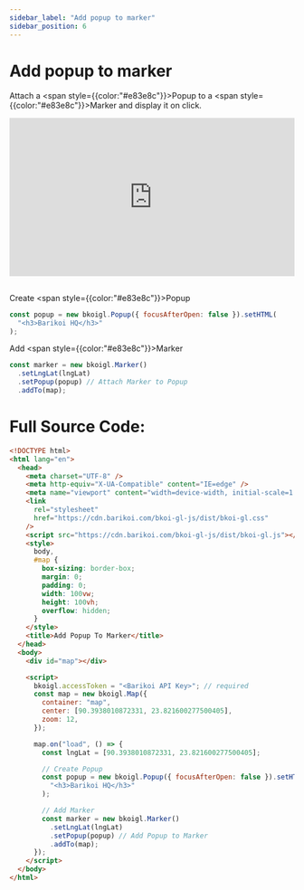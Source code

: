 ```yaml
---
sidebar_label: "Add popup to marker"
sidebar_position: 6
---
```


<head>
  <title>Barikoi Documentation</title>
</head>

# Add popup to marker

Attach a <span style={{color:"#e83e8c"}}>Popup</span> to a <span style={{color:"#e83e8c"}}>Marker</span> and display it on click.

<iframe src="http://barikoi.com:8080/add-popup-to-marker" width="100%" height="280px" frameborder="0" style={{border:"1px solid black"}} allowfullscreen></iframe>

##

Create <span style={{color:"#e83e8c"}}>Popup</span>

```js
const popup = new bkoigl.Popup({ focusAfterOpen: false }).setHTML(
  "<h3>Barikoi HQ</h3>"
);
```

Add <span style={{color:"#e83e8c"}}>Marker</span>

```js
const marker = new bkoigl.Marker()
  .setLngLat(lngLat)
  .setPopup(popup) // Attach Marker to Popup
  .addTo(map);
```

# Full Source Code:

```html
<!DOCTYPE html>
<html lang="en">
  <head>
    <meta charset="UTF-8" />
    <meta http-equiv="X-UA-Compatible" content="IE=edge" />
    <meta name="viewport" content="width=device-width, initial-scale=1.0" />
    <link
      rel="stylesheet"
      href="https://cdn.barikoi.com/bkoi-gl-js/dist/bkoi-gl.css"
    />
    <script src="https://cdn.barikoi.com/bkoi-gl-js/dist/bkoi-gl.js"></script>
    <style>
      body,
      #map {
        box-sizing: border-box;
        margin: 0;
        padding: 0;
        width: 100vw;
        height: 100vh;
        overflow: hidden;
      }
    </style>
    <title>Add Popup To Marker</title>
  </head>
  <body>
    <div id="map"></div>

    <script>
      bkoigl.accessToken = "<Barikoi API Key>"; // required
      const map = new bkoigl.Map({
        container: "map",
        center: [90.3938010872331, 23.821600277500405],
        zoom: 12,
      });

      map.on("load", () => {
        const lngLat = [90.3938010872331, 23.821600277500405];

        // Create Popup
        const popup = new bkoigl.Popup({ focusAfterOpen: false }).setHTML(
          "<h3>Barikoi HQ</h3>"
        );

        // Add Marker
        const marker = new bkoigl.Marker()
          .setLngLat(lngLat)
          .setPopup(popup) // Add Popup to Marker
          .addTo(map);
      });
    </script>
  </body>
</html>
```
